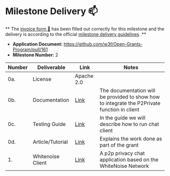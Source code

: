 # Milestone Delivery :mailbox:

**
The [invoice form :pencil:](https://docs.google.com/forms/d/e/1FAIpQLSdSqj2vYjvpiIytkjcc40Pwl0Eg76WGUAq5L9e8eFuuOegmLw/viewform)
has been filled out correctly for this milestone and the delivery is according to the
official [milestone delivery guidelines](https://github.com/w3f/General-Grants-Program/blob/master/grants/milestone-deliverables-guidelines.md)
.**

* **Application Document:** https://github.com/w3f/Open-Grants-Program/pull/161
* **Milestone Number:** 2

| Number | Deliverable          | Link                                                         | Notes                                                        |
| ------ | -------------------- | ------------------------------------------------------------ | ------------------------------------------------------------ |
| 0a.    | License              |     Apache 2.0                                                |                                                              |
| 0b.    | Documentation        | [Link](https://github.com/Evanesco-Labs/WhiteNoise.rs#whitenoise-client) | The documentation will be provided to show how to integrate the P2Private function in client |
| 0c.    | Testing Guide        | [Link](https://github.com/Evanesco-Labs/WhiteNoise.rs#chat-client-example) | In the guide we will describe how to run chat client         |
| 0d.    | Article/Tutorial     | [Link](https://github.com/Evanesco-Labs/WhiteNoise.rs#whitenoise-client) | Explains the work done as part of the grant                  |
| 1.     | Whitenoise Client | [Link](https://github.com/Evanesco-Labs/WhiteNoise.rs#whitenoise-client)        | A p2p privacy chat application based on the WhiteNoise Network|

